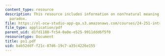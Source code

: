 ```yaml
---
content_type: resource
description: This resource includes information on non?natural meaning, and re?ective
  paradox.
file: https://ol-ocw-studio-app-qa.s3.amazonaws.com/courses/24-251-introduction-to-philosophy-of-language-spring-2006/bab52ddff21c87d619c7a35c4226e155_ps1.pdf
file_type: application/pdf
parent_uid: d1fd1188-fc54-0a0e-e525-9911ddd6f5f0
resourcetype: Document
title: ps1.pdf
uid: bab52ddf-f21c-87d6-19c7-a35c4226e155
---
```

